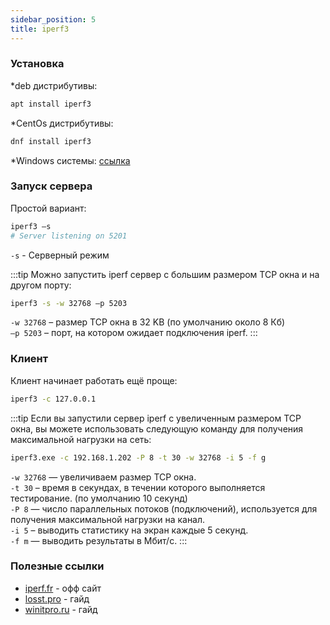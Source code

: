```yaml
---
sidebar_position: 5
title: iperf3
---
```


### Установка

*deb дистрибутивы:
```bash
apt install iperf3
```

*CentOs дистрибутивы:
```bash
dnf install iperf3
```

*Windows системы: [ссылка](https://iperf.fr/iperf-download.php#windows)


### Запуск сервера

Простой вариант:
```bash
iperf3 –s
# Server listening on 5201
```
`-s` - Серверный режим

:::tip
Можно запустить iperf сервер с большим размером TCP окна и на другом порту:
```bash
iperf3 -s -w 32768 –p 5203
```
`-w 32768` – размер TCP окна в 32 KB (по умолчанию около 8 Кб)\
`–p 5203` – порт, на котором ожидает подключения iperf.
:::


### Клиент

Клиент начинает работать ещё проще:
```bash
iperf3 -c 127.0.0.1
```

:::tip
Если вы запустили сервер iperf с увеличенным размером TCP окна, вы можете использовать следующую команду для получения максимальной нагрузки на сеть:

```bash
iperf3.exe -c 192.168.1.202 -P 8 -t 30 -w 32768 -i 5 -f g
```

`-w 32768` — увеличиваем размер TCP окна.\
`-t 30` – время в секундах, в течении которого выполняется тестирование. (по умолчанию 10 секунд)\
`-P 8` — число параллельных потоков (подключений), используется для получения максимальной нагрузки на канал.\
`-i 5` – выводить статистику на экран каждые 5 секунд.\
`-f m` — выводить результаты в Мбит/с.
:::

### Полезные ссылки

- [iperf.fr](https://iperf.fr/) - офф сайт
- [losst.pro](https://losst.pro/kak-polzovatsya-iperf) - гайд
- [winitpro.ru](https://winitpro.ru/index.php/2014/11/05/testirovanie-propusknoj-sposobnosti-seti-s-iperf/) - гайд
